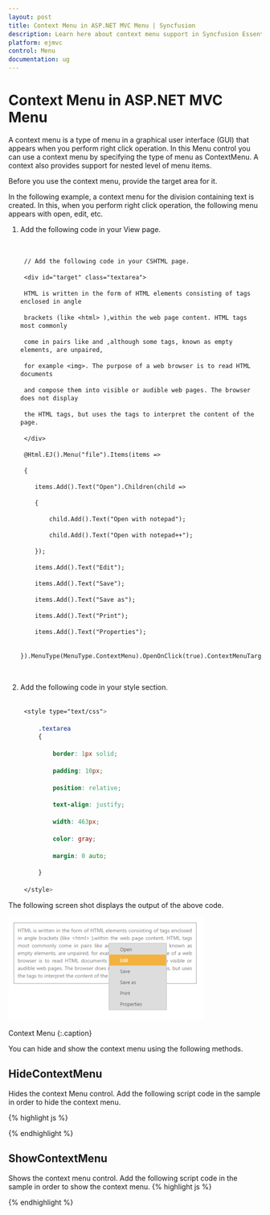 ```yaml
---
layout: post
title: Context Menu in ASP.NET MVC Menu | Syncfusion
description: Learn here about context menu support in Syncfusion Essential ASP.NET MVC Menu Control, its elements, and more.
platform: ejmvc
control: Menu
documentation: ug
---
```


# Context Menu in ASP.NET MVC Menu

A context menu is a type of menu in a graphical user interface (GUI) that appears when you perform right click operation. In this Menu control you can use a context menu by specifying the type of menu as ContextMenu. A context also provides support for nested level of menu items.

Before you use the context menu, provide the target area for it. 

In the following example, a context menu for the division containing text is created. In this, when you perform right click operation, the following menu appears with open, edit, etc.

1. Add the following code in your View page.


   ~~~ cshtml


	// Add the following code in your CSHTML page.

	<div id="target" class="textarea">

	HTML is written in the form of HTML elements consisting of tags enclosed in angle

	brackets (like <html> ),within the web page content. HTML tags most commonly

	come in pairs like and ,although some tags, known as empty elements, are unpaired,

	for example <img>. The purpose of a web browser is to read HTML documents

	and compose them into visible or audible web pages. The browser does not display

	the HTML tags, but uses the tags to interpret the content of the page.

	</div>

	@Html.EJ().Menu("file").Items(items =>

	{

	   items.Add().Text("Open").Children(child =>

	   {

		   child.Add().Text("Open with notepad");

		   child.Add().Text("Open with notepad++");

	   });

	   items.Add().Text("Edit");

	   items.Add().Text("Save");

	   items.Add().Text("Save as");

	   items.Add().Text("Print");

	   items.Add().Text("Properties");

	}).MenuType(MenuType.ContextMenu).OpenOnClick(true).ContextMenuTarget("#target")



   ~~~
   

2. Add the following code in your style section.

   ~~~ css

	<style type="text/css">

		.textarea 
		{

			border: 1px solid;

			padding: 10px;

			position: relative;

			text-align: justify;

			width: 463px;

			color: gray;

			margin: 0 auto;

		}

	</style>

   ~~~
   

The following screen shot displays the output of the above code.

![Context Menu in ASP.NET MVC Menu](Context-Menu_images/Context-Menu_img1.png)

Context Menu
{:.caption}


You can hide and show the context menu using the following methods.

## HideContextMenu

Hides the context Menu control. Add the following script code in the sample in order to hide the context menu.

{% highlight js %}


<script type="text/javascript">

    jQuery(function ($) 
	{

        $("#menu").ejMenu({

            width: 500,



        });

        //initialize the menu object

        var menuObj = $("#menu").data("ejMenu");



        //To enable Menu item using item id

        menuObj.hideContextMenu();

    });

</script>
{% endhighlight  %}

## ShowContextMenu

Shows the context menu control. Add the following script code in the sample in order to show the context menu.
{% highlight js %}

<script type="text/javascript">

    jQuery(function ($) 
	{

        $("#menu").ejMenu({

            width: 500,



        });

        //initialize the menu object

        var menuObj = $("#menu").data("ejMenu");



        //To enable Menu item using item id

        menuObj.showContextMenu();



    });

</script>


{% endhighlight  %}
